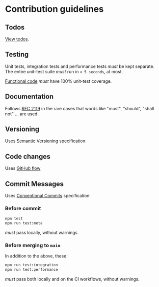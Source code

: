 # Contribution guidelines

## Todos

[View todos][todos].

## Testing

Unit tests, integration tests and performance tests *must* be kept separate.  
The entire unit-test suite *must* run in `< 5 seconds`, at most.

[Functional code][func-req] *must* have 100% unit-test coverage.

## Documentation

Follows [RFC 2119][rfc-2119] in the rare cases that words like "must",
"should", "shall not" ... are used.

## Versioning

Uses [Semantic Versioning][semver] specification

## Code changes

Uses [GitHub flow][github-flow]

## Commit Messages

Uses [Conventional Commits][conv-comm] specification

### Before commit

```bash
npm test
npm run test:meta
```

*must* pass locally, without warnings.

### Before merging to `main`

In addition to the above, these:

```bash
npm run test:integration
npm run test:performance
```

*must* pass both locally and on the CI workflows, without warnings.

[todos]: ./TODO.md
[workflows]: ./workflows
[semver]: https://semver.org/
[conv-comm]: https://www.conventionalcommits.org/en/v1.0.0/#summary
[github-flow]: https://docs.github.com/en/get-started/using-github/github-flow
[func-req]: https://en.wikipedia.org/wiki/Functional_requirement
[non-func-req]: https://en.wikipedia.org/wiki/Non-functional_requirement
[rfc-2119]: https://www.ietf.org/rfc/rfc2119.txt
